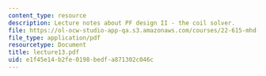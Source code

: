 ```yaml
---
content_type: resource
description: Lecture notes about PF design II - the coil solver.
file: https://ol-ocw-studio-app-qa.s3.amazonaws.com/courses/22-615-mhd-theory-of-fusion-systems-spring-2007/e1f45e14b2fe0198bedfa871302c046c_lecture13.pdf
file_type: application/pdf
resourcetype: Document
title: lecture13.pdf
uid: e1f45e14-b2fe-0198-bedf-a871302c046c
---
```


